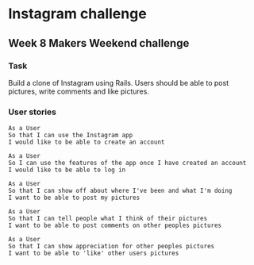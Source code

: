 # Instagram challenge

## Week 8 Makers Weekend challenge

### Task

Build a clone of Instagram using Rails. Users should be able to post pictures, write comments and like pictures.

### User stories

```
As a User
So that I can use the Instagram app
I would like to be able to create an account

As a User
So I can use the features of the app once I have created an account
I would like to be able to log in

As a User
So that I can show off about where I've been and what I'm doing
I want to be able to post my pictures

As a User
So that I can tell people what I think of their pictures
I want to be able to post comments on other peoples pictures

As a User
So that I can show appreciation for other peoples pictures
I want to be able to 'like' other users pictures
```
